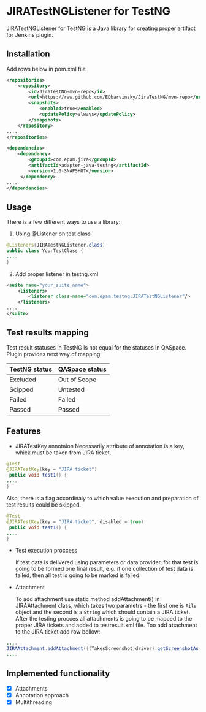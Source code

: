 # JIRATestNGListener for TestNG

JIRATestNGListener for TestNG is a Java library for creating proper artifact for Jenkins plugin.

## Installation
Add rows below in pom.xml file
```xml
<repositories>
    <repository>
        <id>JiraTestNG-mvn-repo</id>
        <url>https://raw.github.com/EDbarvinsky/JiraTestNG/mvn-repo</url>
        <snapshots>
            <enabled>true</enabled>
            <updatePolicy>always</updatePolicy>
        </snapshots>
    </repository>
....
</repositories>
```
```xml
<dependencies>
    <dependency>
        <groupId>com.epam.jira</groupId>
        <artifactId>adapter-java-testng</artifactId>
        <version>1.0-SNAPSHOT</version>
     </dependency>
....
</dependencies>
```
## Usage
There is a few different ways to use a library:
1) Using @Listener on test class
```java
@Listeners(JIRATestNGListener.class)
public class YourTestClass {
....
}
```
2) Add proper listener in testng.xml
```xml
<suite name="your_suite_name">
    <listeners>
        <listener class-name="com.epam.testng.JIRATestNGListener"/>
    </listeners>
....
</suite>
```

## Test results mapping
Test result statuses in TestNG is not equal for the statuses in QASpace. 
Plugin provides next way of mapping:

| TestNG status | QASpace status |
| ------------- | ------------- |
| Excluded  | Out of Scope  |
| Scipped  | Untested  |
| Failed  | Failed |
| Passed  | Passed  |


## Features
+ JIRATestKey annotaion
    Necessarily attribute of annotation is a key, whick must be taken from JIRA ticket.
```java
@Test
@JIRATestKey(key = "JIRA ticket")
 public void test1() {
....
}
```
   Also, there is a flag accordinaly to which value execution and preparation of test results could be skipped.

```java
@Test
@JIRATestKey(key = "JIRA ticket", disabled = true)
 public void test1() {
....
}
```
+ Test execution proccess

   If test data is delivered using parameters or data provider, for that test is going to be formed one final result, e.g. if one collection of test data is failed, then all test is going to be marked is failed. 
+ Attachment

   To add attachment use static method addAttachment() in JIRAAttachment class, which takes two parametrs - the first one is ```File``` object and the second is a ```String``` which should contain a JIRA ticket. After the testing procces all attachments is going to be mapped to the proper JIRA tickets and added to testresult.xml file.
    Too add attachment to the JIRA ticket add row bellow:
```java
....
JIRAAttachment.addAttachment(((TakesScreenshot)driver).getScreenshotAs(OutputType.FILE), "test1");
....
```
## Implemented functionality
- [x] Attachments
- [x] Annotation approach
- [x] Multithreading
